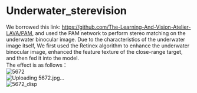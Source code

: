 # Underwater_sterevision
  We borrowed this link: https://github.com/The-Learning-And-Vision-Atelier-LAVA/PAM, and used the PAM network to perform stereo matching on the underwater binocular image. Due to the characteristics of the underwater image itself, We first used the Retinex algorithm to enhance the underwater binocular image, enhanced the feature texture of the close-range target, and then fed it into the model.  
  The effect is as follows：  
![5672](https://user-images.githubusercontent.com/75468763/156276380-43d63817-4207-4276-8f9b-58895c1a6191.jpg)  
![Uploading 5672.jpg…]()  
![5672_disp](F://Disp_Reprocessing//UnderWater//5672.png)
